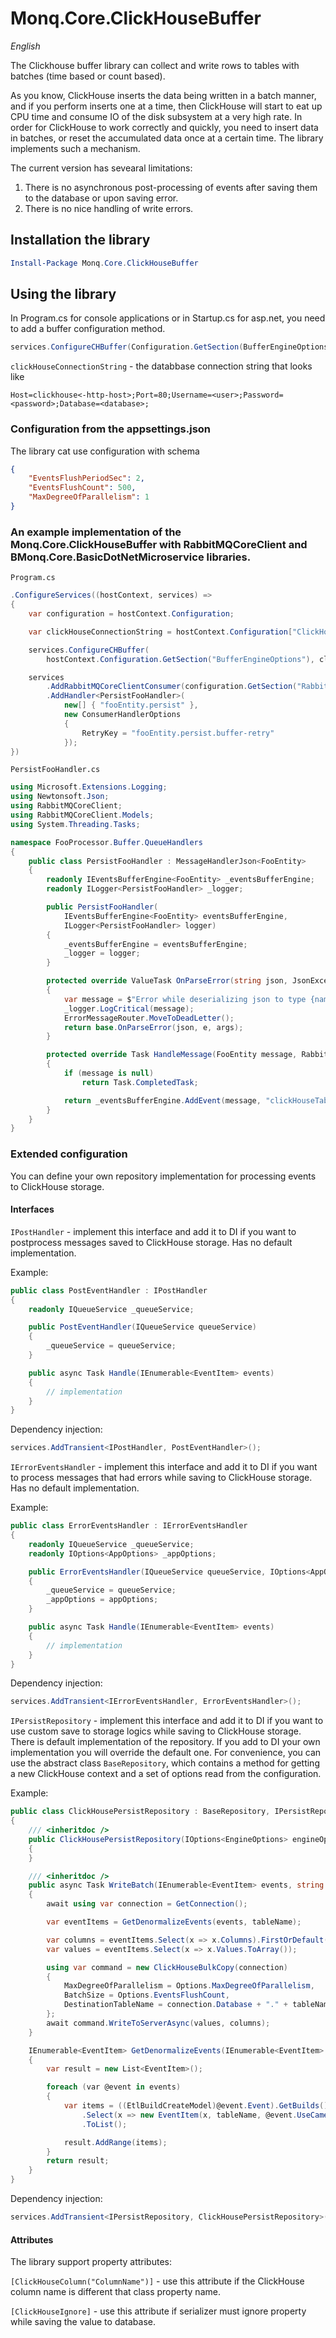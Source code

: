 # Monq.Core.ClickHouseBuffer

*English*

The Clickhouse buffer library can collect and write rows to tables with batches (time based or count based).

As you know, ClickHouse inserts the data being written in a batch manner, and if you perform inserts one at a time,
then ClickHouse will start to eat up CPU time and consume IO of the disk subsystem at a very high rate.
In order for ClickHouse to work correctly and quickly, you need to insert data in batches, or reset the accumulated data
once at a certain time. The library implements such a mechanism.

The current version has sevearal limitations:

1. There is no asynchronous post-processing of events after saving them to the database or upon saving error.
2. There is no nice handling of write errors.

## Installation the library

```powershell
Install-Package Monq.Core.ClickHouseBuffer
```

## Using the library

In Program.cs for console applications or in Startup.cs for asp.net, you need to add a buffer configuration method.

```csharp
services.ConfigureCHBuffer(Configuration.GetSection(BufferEngineOptions), clickHouseConnectionString);
```

`clickHouseConnectionString` - the databbase connection string that looks like

```
Host=clickhouse<-http-host>;Port=80;Username=<user>;Password=<password>;Database=<database>;
```

### Configuration from the appsettings.json

The library cat use configuration with schema

```json
{
	"EventsFlushPeriodSec": 2,
	"EventsFlushCount": 500,
	"MaxDegreeOfParallelism": 1
}
```

### An example implementation of the Monq.Core.ClickHouseBuffer with RabbitMQCoreClient and BMonq.Core.BasicDotNetMicroservice libraries.

`Program.cs`

```csharp
.ConfigureServices((hostContext, services) =>
{
    var configuration = hostContext.Configuration;

    var clickHouseConnectionString = hostContext.Configuration["ClickHouseConnectionString"];

    services.ConfigureCHBuffer(
        hostContext.Configuration.GetSection("BufferEngineOptions"), clickHouseConnectionString);

    services
        .AddRabbitMQCoreClientConsumer(configuration.GetSection("RabbitMq"))
        .AddHandler<PersistFooHandler>(
            new[] { "fooEntity.persist" },
            new ConsumerHandlerOptions
            {
                RetryKey = "fooEntity.persist.buffer-retry"
            });
})
```

`PersistFooHandler.cs`

```csharp
using Microsoft.Extensions.Logging;
using Newtonsoft.Json;
using RabbitMQCoreClient;
using RabbitMQCoreClient.Models;
using System.Threading.Tasks;

namespace FooProcessor.Buffer.QueueHandlers
{
    public class PersistFooHandler : MessageHandlerJson<FooEntity>
    {
        readonly IEventsBufferEngine<FooEntity> _eventsBufferEngine;
        readonly ILogger<PersistFooHandler> _logger;

        public PersistFooHandler(
            IEventsBufferEngine<FooEntity> eventsBufferEngine,
            ILogger<PersistFooHandler> logger)
        {
            _eventsBufferEngine = eventsBufferEngine;
            _logger = logger;
        }

        protected override ValueTask OnParseError(string json, JsonException e, RabbitMessageEventArgs args)
        {
            var message = $"Error while deserializing json to type {nameof(FooEntity)}.";
            _logger.LogCritical(message);
            ErrorMessageRouter.MoveToDeadLetter();
            return base.OnParseError(json, e, args);
        }

        protected override Task HandleMessage(FooEntity message, RabbitMessageEventArgs args)
        {
            if (message is null)
                return Task.CompletedTask;

            return _eventsBufferEngine.AddEvent(message, "clickHouseTable");
        }
    }
}
```

### Extended configuration

You can define your own repository implementation for processing events to ClickHouse storage.

#### Interfaces

`IPostHandler` - implement this interface and add it to DI if you want to postprocess messages saved to ClickHouse storage.
Has no default implementation.

Example:

```csharp
public class PostEventHandler : IPostHandler
{
    readonly IQueueService _queueService;

    public PostEventHandler(IQueueService queueService)
    {
        _queueService = queueService;
    }

    public async Task Handle(IEnumerable<EventItem> events)
    {
        // implementation
    }
}
```

Dependency injection:

```csharp
services.AddTransient<IPostHandler, PostEventHandler>();
```

`IErrorEventsHandler` - implement this interface and add it to DI if you want to process messages 
that had errors while saving to ClickHouse storage. Has no default implementation.

Example:

```csharp
public class ErrorEventsHandler : IErrorEventsHandler
{
    readonly IQueueService _queueService;
    readonly IOptions<AppOptions> _appOptions;

    public ErrorEventsHandler(IQueueService queueService, IOptions<AppOptions> appOptions)
    {
        _queueService = queueService;
        _appOptions = appOptions;
    }

    public async Task Handle(IEnumerable<EventItem> events)
    {
        // implementation
    }
}
```

Dependency injection:

```csharp
services.AddTransient<IErrorEventsHandler, ErrorEventsHandler>();
```

`IPersistRepository` - implement this interface and add it to DI if you want to use custom save to storage logics while saving to ClickHouse storage. 
There is default implementation of the repository. If you add to DI your own implementation you will override the default one.
For convenience, you can use the abstract class `BaseRepository`,
which contains a method for getting a new ClickHouse context and a set of options read from the configuration.

Example:

```csharp
public class ClickHousePersistRepository : BaseRepository, IPersistRepository
{
    /// <inheritdoc />
    public ClickHousePersistRepository(IOptions<EngineOptions> engineOptions) : base(engineOptions)
    {
    }

    /// <inheritdoc />
    public async Task WriteBatch(IEnumerable<EventItem> events, string tableName)
    {
        await using var connection = GetConnection();

        var eventItems = GetDenormalizeEvents(events, tableName);

        var columns = eventItems.Select(x => x.Columns).FirstOrDefault();
        var values = eventItems.Select(x => x.Values.ToArray());

        using var command = new ClickHouseBulkCopy(connection)
        {
            MaxDegreeOfParallelism = Options.MaxDegreeOfParallelism,
            BatchSize = Options.EventsFlushCount,
            DestinationTableName = connection.Database + "." + tableName
        };
        await command.WriteToServerAsync(values, columns);
    }

    IEnumerable<EventItem> GetDenormalizeEvents(IEnumerable<EventItem> events, string tableName)
    {
        var result = new List<EventItem>();

        foreach (var @event in events)
        {
            var items = ((EtlBuildCreateModel)@event.Event).GetBuilds()
                .Select(x => new EventItem(x, tableName, @event.UseCamelCase))
                .ToList();

            result.AddRange(items);
        }
        return result;
    }
}
```

Dependency injection:

```csharp
services.AddTransient<IPersistRepository, ClickHousePersistRepository>();
```

#### Attributes

The library support property attributes:

`[ClickHouseColumn("ColumnName")]` - use this attribute if the ClickHouse column name is different that class property name.

`[ClickHouseIgnore]` - use this attribute if serializer must ignore property while saving the value to database.
